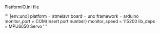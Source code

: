 PlatformIO.ini file

'''
[env:uno]
platform = atmelavr
board = uno
framework = arduino
monitor_port = COM{insert port number}
monitor_speed = 115200
lib_deps = 
    MPU6050
    Servo
'''
